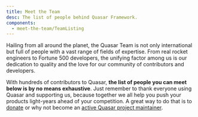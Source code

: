 ```yaml
---
title: Meet the Team
desc: The list of people behind Quasar Framework.
components:
  - meet-the-team/TeamListing
---
```


Hailing from all around the planet, the Quasar Team is not only international but full of people with a vast range of fields of expertise. From real rocket engineers to Fortune 500 developers, the unifying factor among us is our dedication to quality and the love for our community of contributors and developers.

With hundreds of contributors to Quasar, **the list of people you can meet below is by no means exhaustive**. Just remember to thank everyone using Quasar and supporting us, because together we all help you push your products light-years ahead of your competition. A great way to do that is to [donate](https://donate.quasar.dev) or why not become an [active Quasar project maintainer](contribution-guide/running-projects).

<team-listing class="q-mt-xl" />
